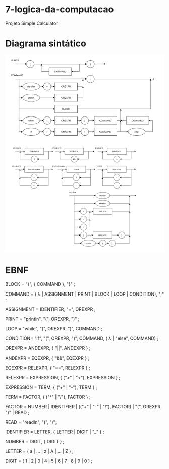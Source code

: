 # 7-logica-da-computacao
Projeto Simple Calculator

# Diagrama sintático

![Diagrama_Sintatico-P1](src/img/Rot6-p1.png)
![Diagrama_Sintatico-P2](src/img/Rot6-p2.png)

# EBNF

BLOCK = "{", { COMMAND }, "}" ;

COMMAND = ( λ | ASSIGNMENT | PRINT | BLOCK | LOOP | CONDITION), ";" ;

ASSIGNMENT = IDENTIFIER, "=", OREXPR ;

PRINT = "println", "(", OREXPR, ")" ;

LOOP = "while", "(", OREXPR, ")", COMMAND ;

CONDITION= "if", "(", OREXPR, ")", COMMAND, ( λ | "else", COMMAND) ;

OREXPR = ANDEXPR, { "||", ANDEXPR } ;

ANDEXPR = EQEXPR, { "&&", EQEXPR } ;

EQEXPR = RELEXPR, { "==", RELEXPR } ;

RELEXPR = EXPRESSION, { (">" | "<"), EXPRESSION } ;

EXPRESSION = TERM, { ("+" | "-"), TERM } ;

TERM = FACTOR, { ("*" | "/"), FACTOR } ;

FACTOR = NUMBER | IDENTIFIER | (("+" | "-" | "!"), FACTOR) | "(", OREXPR, ")" | READ ;

READ = "readln", "(", ")";

IDENTIFIER = LETTER, { LETTER | DIGIT | "_" } ;

NUMBER = DIGIT, { DIGIT } ;

LETTER = ( a | ... | z | A | ... | Z ) ;

DIGIT = ( 1 | 2 | 3 | 4 | 5 | 6 | 7 | 8 | 9 | 0 ) ;